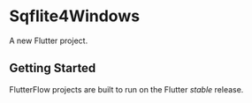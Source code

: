 # Sqflite4Windows

A new Flutter project.

## Getting Started

FlutterFlow projects are built to run on the Flutter _stable_ release.
